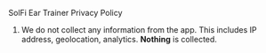 SolFi Ear Trainer Privacy Policy

1. We do not collect any information from the app. This includes IP address, geolocation, analytics. **Nothing** is collected.
